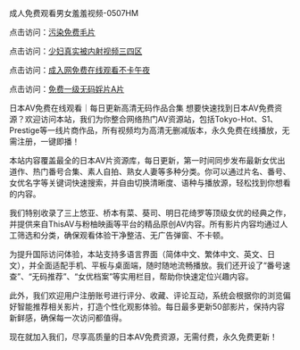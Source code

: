 成人免费观看男女羞羞视频-0507HM

点击访问：<a href="https://rtj-3zo.pages.dev/">污染免费毛片</a>

点击访问：<a href="https://tfda.pages.dev/">少妇真实被内射视频三四区</a>

点击访问：<a href="https://gsd-agv.pages.dev/">成入网免费在线观看不卡午夜</a>

点击访问：<a href="https://cfad.pages.dev/">免费一级无码婬片A片</a>

日本AV免费在线观看｜每日更新高清无码作品合集
想要快速找到日本AV免费资源？欢迎访问本站，我们为你整合网络热门AV资源站，包括Tokyo-Hot、S1、Prestige等一线片商作品，所有视频均为高清无删减版本，永久免费在线播放，无需注册，一键即播！

本站内容覆盖最全的日本AV片资源库，每日更新，第一时间同步发布最新女优出道作、热门番号合集、素人自拍、熟女人妻等多种分类。你可以通过片名、番号、女优名字等关键词快速搜索，并自由切换清晰度、语种与播放源，轻松找到你想看的内容。

我们特别收录了三上悠亚、桥本有菜、葵司、明日花绮罗等顶级女优的经典之作，并提供来自ThisAV与粉柚映画等平台的精品原创AV内容。所有影片内容均通过人工筛选和分类，确保观看体验干净整洁、无广告弹窗、不卡顿。

为提升国际访问体验，本站支持多语言界面（简体中文、繁体中文、英文、日文），并全面适配手机、平板与桌面端，随时随地流畅播放。我们还开设了“番号速查”、“无码推荐”、“女优档案”等实用栏目，帮助你快速定位兴趣内容。

此外，我们欢迎用户注册账号进行评分、收藏、评论互动，系统会根据你的浏览偏好智能推荐相关影片，打造个性化观影体验。每日最多更新50部影片，保持内容新鲜感，确保每一次访问都值得。

现在就加入我们，尽享高质量的日本AV免费资源，无需付费，永久免费更新！

<span style="display:none;">[Canonical link](https://github.com/sunni21358/234617 ）</span>
